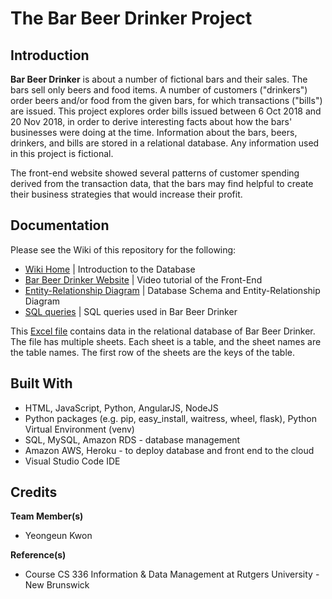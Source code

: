# The Bar Beer Drinker Project

## Introduction 
**Bar Beer Drinker** is about a number of fictional bars and their sales. The bars sell only beers and food items. A number of customers ("drinkers") order beers and/or food from the given bars, for which transactions ("bills") are issued. This project explores order bills issued between 6 Oct 2018 and 20 Nov 2018, in order to derive interesting facts about how the bars' businesses were doing at the time. Information about the bars, beers, drinkers, and bills are stored in a relational database. Any information used in this project is fictional. 

The front-end website showed several patterns of customer spending derived from the transaction data, that the bars may find helpful to create their business strategies that would increase their profit. 

## Documentation
Please see the Wiki of this repository for the following: 
* [Wiki Home](https://github.com/yeongeunkwon/Database-Bar-Beer-Drinker/wiki) | Introduction to the Database 
* [Bar Beer Drinker Website](https://github.com/yeongeunkwon/Database-Bar-Beer-Drinker/wiki/Bar-Beer-Drinker-Website) | Video tutorial of the Front-End 
* [Entity-Relationship Diagram](https://github.com/yeongeunkwon/Database-Bar-Beer-Drinker/wiki/Entity-Relationship-Diagram) | Database Schema and Entity-Relationship Diagram 
* [SQL queries](https://github.com/yeongeunkwon/Database-Bar-Beer-Drinker/wiki/SQL-queries) | SQL queries used in Bar Beer Drinker 

This [Excel file](https://github.com/yeongeunkwon/Database-Bar-Beer-Drinker/files/4693942/database-instance.xlsx) contains data in the relational database of Bar Beer Drinker. The file has multiple sheets. Each sheet is a table, and the sheet names are the table names. The first row of the sheets are the keys of the table. 

## Built With
* HTML, JavaScript, Python, AngularJS, NodeJS
* Python packages (e.g. pip, easy_install, waitress, wheel, flask), Python Virtual Environment (venv)
* SQL, MySQL, Amazon RDS - database management
* Amazon AWS, Heroku - to deploy database and front end to the cloud 
* Visual Studio Code IDE

## Credits
**Team Member(s)**
* Yeongeun Kwon 

**Reference(s)**
* Course CS 336 Information & Data Management at Rutgers University - New Brunswick
